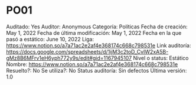 # PO01

Auditado: Yes
Auditor: Anonymous
Categoría: Políticas
Fecha de creación: May 1, 2022
Fecha de última modificación: May 1, 2022
Fecha en la que pasó a estático: June 10, 2022
Liga: https://www.notion.so/a7a71ac2e2af4e368174c668c798531e 
Link auditoría: https://docs.google.com/spreadsheets/d/1ijM3c2toD_CvIW2xA5B-gMz8B6MFrv1eH6yph772y9s/edit#gid=1167945107
Nivel o status: Estático
Nombre: https://www.notion.so/a7a71ac2e2af4e368174c668c798531e 
Resuelto?: No
Se utiliza?: No
Status auditoría: Sin defectos
Última versión: 1.0